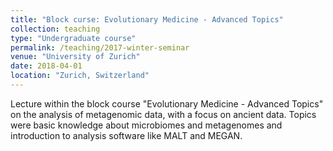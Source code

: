 ```yaml
---
title: "Block curse: Evolutionary Medicine - Advanced Topics"
collection: teaching
type: "Undergraduate course"
permalink: /teaching/2017-winter-seminar
venue: "University of Zurich"
date: 2018-04-01
location: "Zurich, Switzerland"
---
```


Lecture within the block course "Evolutionary Medicine - Advanced Topics" on the analysis of metagenomic data, with a 
focus on ancient data. Topics were basic knowledge about microbiomes and metagenomes and introduction to analysis 
software like MALT and MEGAN.